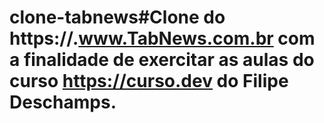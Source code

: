 # clone-tabnews#Clone do https://.www.TabNews.com.br com a finalidade de exercitar as aulas do curso https://curso.dev do Filipe Deschamps.
